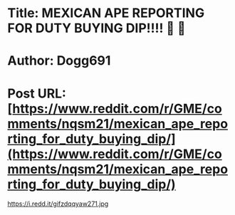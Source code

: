 # Title: MEXICAN APE REPORTING FOR DUTY BUYING DIP!!!! 🚀 🚀
# Author: Dogg691
# Post URL: [https://www.reddit.com/r/GME/comments/nqsm21/mexican_ape_reporting_for_duty_buying_dip/](https://www.reddit.com/r/GME/comments/nqsm21/mexican_ape_reporting_for_duty_buying_dip/)


https://i.redd.it/gifzdqqyaw271.jpg